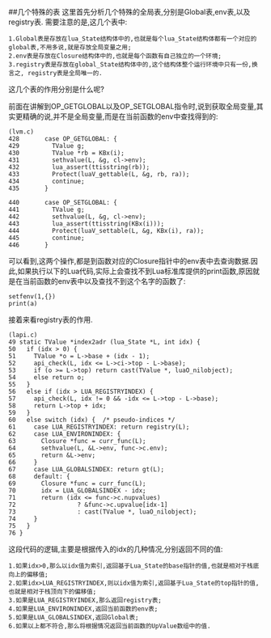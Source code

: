 ##几个特殊的表
这里首先分析几个特殊的全局表,分别是Global表,env表,以及registry表.
需要注意的是,这几个表中:

	1.Global表是存放在lua_State结构体中的,也就是每个lua_State结构体都有一个对应的global表,不用多说,就是存放全局变量之用;
	2.env表是存放在Closure结构体中的,也就是每个函数有自己独立的一个环境;
	3.registry表是存放在global_State结构体中的,这个结构体整个运行环境中只有一份,换言之, registry表是全局唯一的.
	
这几个表的作用分别是什么呢?

前面在讲解到OP_GETGLOBAL以及OP_SETGLOBAL指令时,说到获取全局变量,其实更精确的说,并不是全局变量,而是在当前函数的env中查找得到的:

	(lvm.c)
	428       case OP_GETGLOBAL: {
	429         TValue g;
	430         TValue *rb = KBx(i);
	431         sethvalue(L, &g, cl->env);
	432         lua_assert(ttisstring(rb));
	433         Protect(luaV_gettable(L, &g, rb, ra));
	434         continue;
	435       }

	440       case OP_SETGLOBAL: {
	441         TValue g;
	442         sethvalue(L, &g, cl->env);
	443         lua_assert(ttisstring(KBx(i)));
	444         Protect(luaV_settable(L, &g, KBx(i), ra));
	445         continue;
	446       }

可以看到,这两个操作,都是到函数对应的Closure指针中的env表中去查询数据.因此,如果执行以下的Lua代码,实际上会查找不到Lua标准库提供的print函数,原因就是在当前函数的env表中以及查找不到这个名字的函数了:

	setfenv(1,{})
	print(a)

接着来看registry表的作用.


	(lapi.c)
	49 static TValue *index2adr (lua_State *L, int idx) {
	50   if (idx > 0) {
	51     TValue *o = L->base + (idx - 1);
	52     api_check(L, idx <= L->ci->top - L->base);
	53     if (o >= L->top) return cast(TValue *, luaO_nilobject);
	54     else return o;
	55   }
	56   else if (idx > LUA_REGISTRYINDEX) {
	57     api_check(L, idx != 0 && -idx <= L->top - L->base);
	58     return L->top + idx;
	59   }
	60   else switch (idx) {  /* pseudo-indices */
	61     case LUA_REGISTRYINDEX: return registry(L);
	62     case LUA_ENVIRONINDEX: {
	63       Closure *func = curr_func(L);
	64       sethvalue(L, &L->env, func->c.env);
	65       return &L->env;
	66     }
	67     case LUA_GLOBALSINDEX: return gt(L);
	68     default: {
	69       Closure *func = curr_func(L);
	70       idx = LUA_GLOBALSINDEX - idx;
	71       return (idx <= func->c.nupvalues)
	72                 ? &func->c.upvalue[idx-1]
	73                 : cast(TValue *, luaO_nilobject);
	74     }
	75   }
	76 }
	
这段代码的逻辑,主要是根据传入的idx的几种情况,分别返回不同的值:

	1.如果idx>0,那么以idx值为索引,返回基于Lua_State的base指针的值,也就是相对于栈底向上的偏移值;
	2.如果idx>LUA_REGISTRYINDEX,则以idx值为索引,返回基于Lua_State的top指针的值,也就是相对于栈顶向下的偏移值;
	3.如果是LUA_REGISTRYINDEX,那么返回registry表;
	4.如果是LUA_ENVIRONINDEX,返回当前函数的env表;
	5.如果是LUA_GLOBALSINDEX,返回Global表;
	6.如果以上都不符合,那么将根据情况返回当前函数的UpValue数组中的值.





